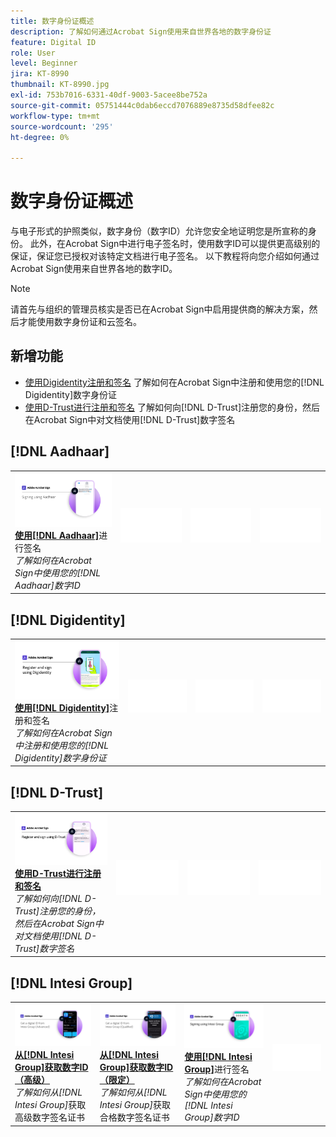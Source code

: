 ```yaml
---
title: 数字身份证概述
description: 了解如何通过Acrobat Sign使用来自世界各地的数字身份证
feature: Digital ID
role: User
level: Beginner
jira: KT-8990
thumbnail: KT-8990.jpg
exl-id: 753b7016-6331-40df-9003-5acee8be752a
source-git-commit: 05751444c0dab6eccd7076889e8735d58dfee82c
workflow-type: tm+mt
source-wordcount: '295'
ht-degree: 0%

---
```


# 数字身份证概述

与电子形式的护照类似，数字身份（数字ID）允许您安全地证明您是所宣称的身份。 此外，在Acrobat Sign中进行电子签名时，使用数字ID可以提供更高级别的保证，保证您已授权对该特定文档进行电子签名。 以下教程将向您介绍如何通过Acrobat Sign使用来自世界各地的数字ID。

>[!NOTE]
>
>请首先与组织的管理员核实是否已在Acrobat Sign中启用提供商的解决方案，然后才能使用数字身份证和云签名。

## 新增功能

* [使用Digidentity注册和签名](digidentity-sign.md)
了解如何在Acrobat Sign中注册和使用您的[!DNL Digidentity]数字身份证
* [使用D-Trust进行注册和签名](d-trust.md)
了解如何向[!DNL D-Trust]注册您的身份，然后在Acrobat Sign中对文档使用[!DNL D-Trust]数字签名

## [!DNL Aadhaar]

<table style="table-layout:fixed">
<tr>
 <td>
    <a href="aadhaar-sign.md">
      <img alt="签名使用 [!DNL Aadhaar]" src="assets/Aadhaarsign_1280.png" />
    </a>
    <div>
    <a href="aadhaar-sign.md"><strong>使用[!DNL Aadhaar]</strong></a>进行签名
    </div>
    <em>了解如何在Acrobat Sign中使用您的[!DNL Aadhaar]数字ID</em>
    <br>
  </td>
  <td>
    <img alt="间隔物" src="../assets/Whitespacer.png" />
    <div>
    <br>
  </td>
  <td>
    <img alt="间隔物" src="../assets/Whitespacer.png" />
    <div>
    <br>
  </td>
  <td>
    <img alt="间隔物" src="../assets/Whitespacer.png" />
    <div>
    <br>
  </td>
</tr>
</table>

## [!DNL Digidentity]

<table style="table-layout:fixed">
<tr>
  <td>
    <a href="digidentity-sign.md">
      <img alt="使用[!DNL Digidentity]数字身份证进行注册和签名" src="assets/Digidentitysign_1280.png" />
    </a>
    <div>
    <a href="digidentity-sign.md"><strong>使用[!DNL Digidentity]</strong></a>注册和签名
    </div>
    <em>了解如何在Acrobat Sign中注册和使用您的[!DNL Digidentity]数字身份证</em>
    <br>
  </td>
  <td>
    <img alt="间隔物" src="../assets/Whitespacer.png" />
    <div>
    <br>
  </td>
  <td>
    <img alt="间隔物" src="../assets/Whitespacer.png" />
    <div>
    <br>
  </td>
  <td>
    <img alt="间隔物" src="../assets/Whitespacer.png" />
    <div>
    <br>
  </td>
</tr>
</table>

## [!DNL D-Trust]

<table style="table-layout:fixed">
<tr>
  <td>
    <a href="d-trust.md">
      <img alt="使用D-Trust进行注册和签名" src="assets/Dtrust.png" />
    </a>
    <div>
    <a href="d-trust.md"><strong>使用D-Trust进行注册和签名</strong></a>
    </div>
    <em>了解如何向[!DNL D-Trust]注册您的身份，然后在Acrobat Sign中对文档使用[!DNL D-Trust]数字签名</em>
    <br>
  </td>
  <td>
    <img alt="间隔物" src="../assets/Whitespacer.png" />
    <div>
    <br>
  </td>
  <td>
    <img alt="间隔物" src="../assets/Whitespacer.png" />
    <div>
    <br>
  </td>
  <td>
    <img alt="间隔物" src="../assets/Whitespacer.png" />
    <div>
    <br>
  </td>
  </tr>
  </table>

## [!DNL Intesi Group]

<table style="table-layout:fixed">
<tr>
  <td>
    <a href="intesi-advanced.md">
      <img alt="从Intesi Group获取数字ID（高级）" src="assets/IntesiAdvanced_1280.png" />
    </a>
    <div>
    <a href="intesi-advanced.md"><strong>从[!DNL Intesi Group]获取数字ID（高级）</strong></a>
    </div>
    <em>了解如何从[!DNL Intesi Group]</em>获取高级数字签名证书
    <br>
  </td>
  <td>
    <a href="intesi-qualified.md">
      <img alt="从[!DNL Intesi Group]获取数字ID （限定）" src="assets/IntesiQualified_1280.png" />
    </a>
    <div>
    <a href="intesi-qualified.md"><strong>从[!DNL Intesi Group]获取数字ID （限定）</strong></a>
    </div>
    <em>了解如何从[!DNL Intesi Group]</em>获取合格数字签名证书
    <br>
  </td>
  <td>
    <a href="intesi-sign.md">
      <img alt="使用Intesi Group进行签名" src="assets/IntesiSign_1280.png" />
    </a>
    <div>
    <a href="intesi-sign.md"><strong>使用[!DNL Intesi Group]</strong></a>进行签名
    </div>
    <em>了解如何在Acrobat Sign中使用您的[!DNL Intesi Group]数字ID</em>
    <br>
  </td>
  <td>
    <img alt="间隔物" src="../assets/Whitespacer.png" />
    <div>
    <br>
  </td>
</tr>
</table>
